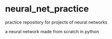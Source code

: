 # neural_net_practice
practice repository for projects of neural networks

a neural network made from scratch in python

